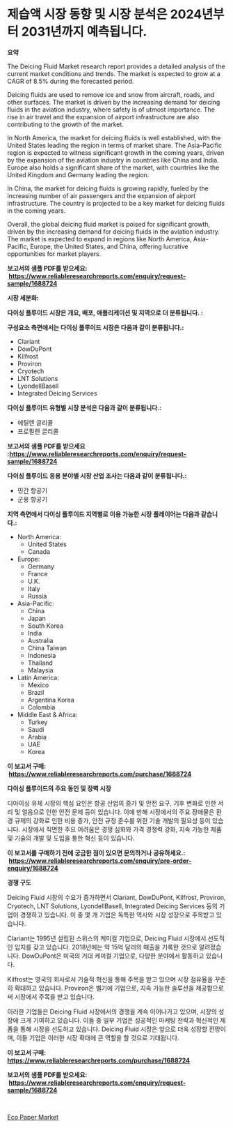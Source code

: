 <p><h1>제습액 시장 동향 및 시장 분석은 2024년부터 2031년까지 예측됩니다.</h1></p><p><strong>요약</strong></p>
<p><p>The Deicing Fluid Market research report provides a detailed analysis of the current market conditions and trends. The market is expected to grow at a CAGR of 8.5% during the forecasted period. </p><p>Deicing fluids are used to remove ice and snow from aircraft, roads, and other surfaces. The market is driven by the increasing demand for deicing fluids in the aviation industry, where safety is of utmost importance. The rise in air travel and the expansion of airport infrastructure are also contributing to the growth of the market.</p><p>In North America, the market for deicing fluids is well established, with the United States leading the region in terms of market share. The Asia-Pacific region is expected to witness significant growth in the coming years, driven by the expansion of the aviation industry in countries like China and India. Europe also holds a significant share of the market, with countries like the United Kingdom and Germany leading the region.</p><p>In China, the market for deicing fluids is growing rapidly, fueled by the increasing number of air passengers and the expansion of airport infrastructure. The country is projected to be a key market for deicing fluids in the coming years.</p><p>Overall, the global deicing fluid market is poised for significant growth, driven by the increasing demand for deicing fluids in the aviation industry. The market is expected to expand in regions like North America, Asia-Pacific, Europe, the United States, and China, offering lucrative opportunities for market players.</p></p>
<p><strong>보고서의 샘플 PDF를 받으세요: &nbsp;<a href="https://www.reliableresearchreports.com/enquiry/request-sample/1688724">https://www.reliableresearchreports.com/enquiry/request-sample/1688724</a></strong></p>
<p><strong>시장 세분화:</strong></p>
<p><strong> 다이싱 플루이드 시장은 개요, 배포, 애플리케이션 및 지역으로 더 분류됩니다. :</strong></p>
<p><strong>구성요소 측면에서는 다이싱 플루이드 시장은 다음과 같이 분류됩니다.:</strong></p>
<p><ul><li>Clariant</li><li>DowDuPont</li><li>Kilfrost</li><li>Proviron</li><li>Cryotech</li><li>LNT Solutions</li><li>LyondellBasell</li><li>Integrated Deicing Services</li></ul></p>
<p><strong> 다이싱 플루이드 유형별 시장 분석은 다음과 같이 분류됩니다.:</strong></p>
<p><ul><li>에틸렌 글리콜</li><li>프로필렌 글리콜</li></ul></p>
<p><strong>보고서의 샘플 PDF를 받으세요 :<a href="https://www.reliableresearchreports.com/enquiry/request-sample/1688724">https://www.reliableresearchreports.com/enquiry/request-sample/1688724</a></strong></p>
<p><strong> 다이싱 플루이드 응용 분야별 시장 산업 조사는 다음과 같이 분류됩니다.:</strong></p>
<p><ul><li>민간 항공기</li><li>군용 항공기</li></ul></p>
<p><strong>지역 측면에서 다이싱 플루이드 지역별로 이용 가능한 시장 플레이어는 다음과 같습니다.:</strong></p>
<p><ul>
    <li>
        North America:
        <ul>
            <li>United States</li>
            <li>Canada</li>
        </ul>
    </li>
    <li>
        Europe:
        <ul>
            <li>Germany</li>
            <li>France</li>
            <li>U.K.</li>
            <li>Italy</li>
            <li>Russia</li>
        </ul>
    </li>
    <li>
        Asia-Pacific:
        <ul>
            <li>China</li>
            <li>Japan</li>
            <li>South Korea</li>
            <li>India</li>
            <li>Australia</li>
            <li>China Taiwan</li>
            <li>Indonesia</li>
            <li>Thailand</li>
            <li>Malaysia</li>
        </ul>
    </li>
    <li>
        Latin America:
        <ul>
            <li>Mexico</li>
            <li>Brazil</li>
            <li>Argentina Korea</li>
            <li>Colombia</li>
        </ul>
    </li>
    <li>
        Middle East & Africa:
        <ul>
            <li>Turkey</li>
            <li>Saudi</li>
            <li>Arabia</li>
            <li>UAE</li>
            <li>Korea</li>
        </ul>
    </li>
    </ul></p>
<p><strong>이 보고서 구매: &nbsp;<a href="https://www.reliableresearchreports.com/purchase/1688724">https://www.reliableresearchreports.com/purchase/1688724</a></strong></p>
<p><strong>다이싱 플루이드의 주요 동인 및 장벽 시장</strong></p>
<p><p>디아이싱 유체 시장의 핵심 요인은 항공 산업의 증가 및 안전 요구, 기후 변화로 인한 서리 및 얼음으로 인한 안전 문제 등이 있습니다. 이에 반해 시장에서의 주요 장애물은 환경 규제의 강화로 인한 비용 증가, 안전 규정 준수를 위한 기술 개발의 필요성 등이 있습니다. 시장에서 직면한 주요 어려움은 경쟁 심화와 가격 경쟁력 강화, 지속 가능한 제품 및 기술의 개발 및 도입을 통한 혁신 등이 있습니다.</p></p>
<p><strong>이 보고서를 구매하기 전에 궁금한 점이 있으면 문의하거나 공유하세요.: &nbsp;<a href="https://www.reliableresearchreports.com/enquiry/pre-order-enquiry/1688724">https://www.reliableresearchreports.com/enquiry/pre-order-enquiry/1688724</a></strong></p>
<p><strong>경쟁 구도</strong></p>
<p><p>Deicing Fluid 시장의 수요가 증가하면서 Clariant, DowDuPont, Kilfrost, Proviron, Cryotech, LNT Solutions, LyondellBasell, Integrated Deicing Services 등의 기업이 경쟁하고 있습니다. 이 중 몇 개 기업은 독특한 역사와 시장 성장으로 주목받고 있습니다. </p><p>Clariant는 1995년 설립된 스위스의 케미컬 기업으로, Deicing Fluid 시장에서 선도적인 입지를 갖고 있습니다. 2018년에는 약 15억 달러의 매출을 기록한 것으로 알려졌습니다. DowDuPont은 미국의 거대 케미컬 기업으로, 다양한 분야에서 활동하고 있습니다.</p><p>Kilfrost는 영국의 회사로서 기술적 혁신을 통해 주목을 받고 있으며 시장 점유율을 꾸준히 확대하고 있습니다. Proviron은 벨기에 기업으로, 지속 가능한 솔루션을 제공함으로써 시장에서 주목을 받고 있습니다. </p><p>이러한 기업들은 Deicing Fluid 시장에서의 경쟁을 계속 이어나가고 있으며, 시장의 성장에 크게 기여하고 있습니다. 이들 중 일부 기업은 성공적인 마케팅 전략과 혁신적인 제품을 통해 시장을 선도하고 있습니다. Deicing Fluid 시장은 앞으로 더욱 성장할 전망이며, 이들 기업은 이러한 시장 확대에 큰 역할을 할 것으로 기대됩니다.</p></p>
<p><strong>이 보고서 구매: &nbsp; <a href="https://www.reliableresearchreports.com/purchase/1688724">https://www.reliableresearchreports.com/purchase/1688724</a></strong></p>
<p><strong>보고서의 샘플 PDF를 받으세요: &nbsp;<a href="https://www.reliableresearchreports.com/enquiry/request-sample/1688724">https://www.reliableresearchreports.com/enquiry/request-sample/1688724</a></strong><strong></strong></p>
<p>&nbsp;</p>
<p><p><a href="https://fearless-okapi-6c8.notion.site/Eco-Paper-Market-Challenges-Opportunities-and-Growth-Drivers-and-Major-Market-Players-forecasted--52e0355a267e45db89f9764e2f2d83c4">Eco Paper Market</a></p></p>